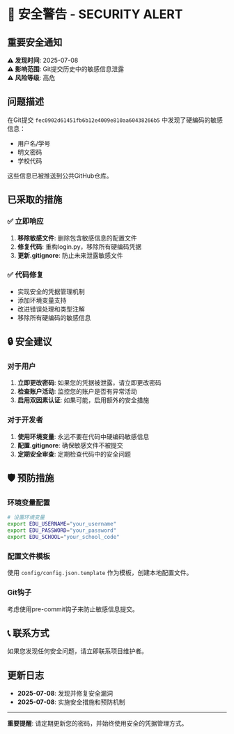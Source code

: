 # 🚨 安全警告 - SECURITY ALERT

## 重要安全通知

**⚠️ 发现时间**: 2025-07-08  
**⚠️ 影响范围**: Git提交历史中的敏感信息泄露  
**⚠️ 风险等级**: 高危

## 问题描述

在Git提交 `fec0902d61451fb6b12e4009e810aa60438266b5` 中发现了硬编码的敏感信息：

- 用户名/学号
- 明文密码
- 学校代码

这些信息已被推送到公共GitHub仓库。

## 已采取的措施

### ✅ 立即响应
1. **移除敏感文件**: 删除包含敏感信息的配置文件
2. **修复代码**: 重构login.py，移除所有硬编码凭据
3. **更新.gitignore**: 防止未来泄露敏感文件

### ✅ 代码修复
- 实现安全的凭据管理机制
- 添加环境变量支持
- 改进错误处理和类型注解
- 移除所有硬编码的敏感信息

## 🔒 安全建议

### 对于用户
1. **立即更改密码**: 如果您的凭据被泄露，请立即更改密码
2. **检查账户活动**: 监控您的账户是否有异常活动
3. **启用双因素认证**: 如果可能，启用额外的安全措施

### 对于开发者
1. **使用环境变量**: 永远不要在代码中硬编码敏感信息
2. **配置.gitignore**: 确保敏感文件不被提交
3. **定期安全审查**: 定期检查代码中的安全问题

## 🛡️ 预防措施

### 环境变量配置
```bash
# 设置环境变量
export EDU_USERNAME="your_username"
export EDU_PASSWORD="your_password"
export EDU_SCHOOL="your_school_code"
```

### 配置文件模板
使用 `config/config.json.template` 作为模板，创建本地配置文件。

### Git钩子
考虑使用pre-commit钩子来防止敏感信息提交。

## 📞 联系方式

如果您发现任何安全问题，请立即联系项目维护者。

## 更新日志

- **2025-07-08**: 发现并修复安全漏洞
- **2025-07-08**: 实施安全措施和预防机制

---

**重要提醒**: 请定期更新您的密码，并始终使用安全的凭据管理方式。
